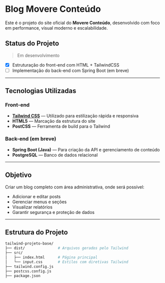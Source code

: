 # Blog Movere Conteúdo

Este é o projeto do site oficial do **Movere Conteúdo**, desenvolvido com foco em performance, visual moderno e escalabilidade.

## Status do Projeto

> Em desenvolvimento

- [x] Estruturação do front-end com HTML + TailwindCSS  
- [ ] Implementação do back-end com Spring Boot (em breve)

---

## Tecnologias Utilizadas

### Front-end
- **[Tailwind CSS](https://tailwindcss.com/)** — Utilizado para estilização rápida e responsiva
- **HTML5** — Marcação da estrutura do site
- **PostCSS** — Ferramenta de build para o Tailwind

### Back-end (em breve)
- **Spring Boot (Java)** — Para criação da API e gerenciamento de conteúdo
- **PostgreSQL** — Banco de dados relacional

---

## Objetivo

Criar um blog completo com área administrativa, onde será possível:

- Adicionar e editar posts
- Gerenciar menus e seções
- Visualizar relatórios
- Garantir segurança e proteção de dados

---

## Estrutura do Projeto

```bash
tailwind-projeto-base/
├── dist/               # Arquivos gerados pelo Tailwind
├── src/
│   ├── index.html      # Página principal
│   └── input.css       # Estilos com diretivas Tailwind
├── tailwind.config.js
├── postcss.config.js
├── package.json
